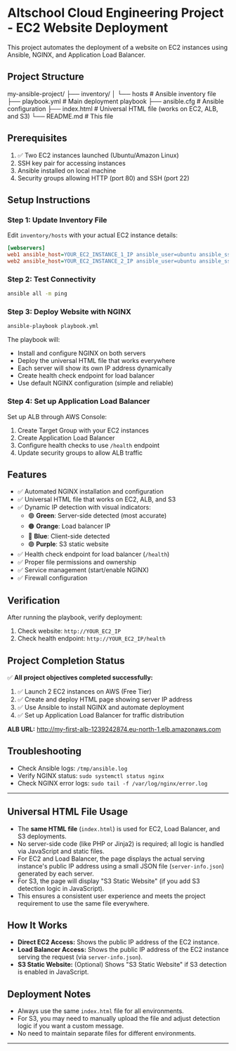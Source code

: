 # Altschool Cloud Engineering Project - EC2 Website Deployment

This project automates the deployment of a website on EC2 instances using Ansible, NGINX, and Application Load Balancer.

## Project Structure

my-ansible-project/
├── inventory/
│ └── hosts # Ansible inventory file
├── playbook.yml # Main deployment playbook
├── ansible.cfg # Ansible configuration
├── index.html # Universal HTML file (works on EC2, ALB, and S3)
└── README.md # This file

## Prerequisites

1. ✅ Two EC2 instances launched (Ubuntu/Amazon Linux)
2. SSH key pair for accessing instances
3. Ansible installed on local machine
4. Security groups allowing HTTP (port 80) and SSH (port 22)

## Setup Instructions

### Step 1: Update Inventory File

Edit `inventory/hosts` with your actual EC2 instance details:

```ini
[webservers]
web1 ansible_host=YOUR_EC2_INSTANCE_1_IP ansible_user=ubuntu ansible_ssh_private_key_file=~/.ssh/your-key.pem
web2 ansible_host=YOUR_EC2_INSTANCE_2_IP ansible_user=ubuntu ansible_ssh_private_key_file=~/.ssh/your-key.pem
```

### Step 2: Test Connectivity

```bash
ansible all -m ping
```

### Step 3: Deploy Website with NGINX

```bash
ansible-playbook playbook.yml
```

The playbook will:

- Install and configure NGINX on both servers
- Deploy the universal HTML file that works everywhere
- Each server will show its own IP address dynamically
- Create health check endpoint for load balancer
- Use default NGINX configuration (simple and reliable)

### Step 4: Set up Application Load Balancer

Set up ALB through AWS Console:

1. Create Target Group with your EC2 instances
2. Create Application Load Balancer
3. Configure health checks to use `/health` endpoint
4. Update security groups to allow ALB traffic

## Features

- ✅ Automated NGINX installation and configuration
- ✅ Universal HTML file that works on EC2, ALB, and S3
- ✅ Dynamic IP detection with visual indicators:
  - 🟢 **Green**: Server-side detected (most accurate)
  - 🟠 **Orange**: Load balancer IP
  - 🔵 **Blue**: Client-side detected
  - 🟣 **Purple**: S3 static website
- ✅ Health check endpoint for load balancer (`/health`)
- ✅ Proper file permissions and ownership
- ✅ Service management (start/enable NGINX)
- ✅ Firewall configuration

## Verification

After running the playbook, verify deployment:

1. Check website: `http://YOUR_EC2_IP`
2. Check health endpoint: `http://YOUR_EC2_IP/health`

## Project Completion Status

✅ **All project objectives completed successfully:**

1. ✅ Launch 2 EC2 instances on AWS (Free Tier)
2. ✅ Create and deploy HTML page showing server IP address
3. ✅ Use Ansible to install NGINX and automate deployment
4. ✅ Set up Application Load Balancer for traffic distribution

**ALB URL:** <http://my-first-alb-1239242874.eu-north-1.elb.amazonaws.com>

## Troubleshooting

- Check Ansible logs: `/tmp/ansible.log`
- Verify NGINX status: `sudo systemctl status nginx`
- Check NGINX error logs: `sudo tail -f /var/log/nginx/error.log`

---

## Universal HTML File Usage

- The **same HTML file** (`index.html`) is used for EC2, Load Balancer, and S3 deployments.
- No server-side code (like PHP or Jinja2) is required; all logic is handled via JavaScript and static files.
- For EC2 and Load Balancer, the page displays the actual serving instance's public IP address using a small JSON file (`server-info.json`) generated by each server.
- For S3, the page will display "S3 Static Website" (if you add S3 detection logic in JavaScript).
- This ensures a consistent user experience and meets the project requirement to use the same file everywhere.

## How It Works

- **Direct EC2 Access:** Shows the public IP address of the EC2 instance.
- **Load Balancer Access:** Shows the public IP address of the EC2 instance serving the request (via `server-info.json`).
- **S3 Static Website:** (Optional) Shows "S3 Static Website" if S3 detection is enabled in JavaScript.

## Deployment Notes

- Always use the same `index.html` file for all environments.
- For S3, you may need to manually upload the file and adjust detection logic if you want a custom message.
- No need to maintain separate files for different environments.

---
